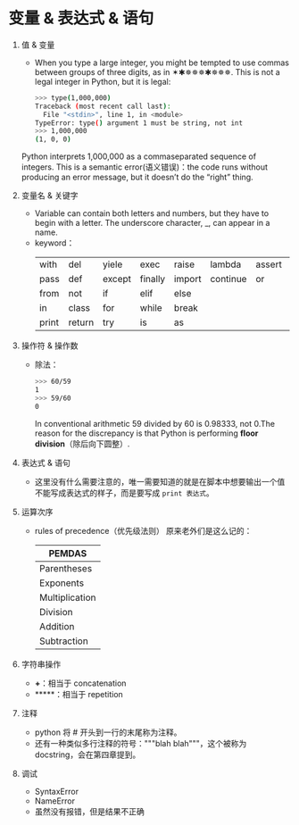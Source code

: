 # 变量 & 表达式 & 语句

1. 值 & 变量

   * When you type a large integer, you might be tempted to use commas between groups of three digits, as in ✶✱✵✵✵✱✵✵✵. This is not a legal integer in Python, but it is legal:
     ~~~ bash
     >>> type(1,000,000)
     Traceback (most recent call last):
       File "<stdin>", line 1, in <module>
     TypeError: type() argument 1 must be string, not int
     >>> 1,000,000
     (1, 0, 0)
     ~~~
   
   Python interprets 1,000,000 as a commaseparated sequence of integers. This is a semantic error(语义错误)：the code runs without producing an error message, but it doesn’t do the “right” thing.

2. 变量名 & 关键字
   
   * Variable can contain both letters and numbers, but they have to begin with a letter. The underscore character, _, can appear in a name.
   * keyword：
     <table>
        <tr>
           <td>with</td>
           <td>del</td>
           <td>yiele</td>
           <td>exec</td>
           <td>raise</td>
           <td>lambda</td>
           <td>assert</td>
           <td>global</td>
        </tr>
        <tr>
           <td>pass</td>
           <td>def</td>
           <td>except</td>
           <td>finally</td>
           <td>import</td>
           <td>continue</td>
           <td>or</td>
           <td>and</td>
        </tr>
        <tr>
           <td>from</td>
           <td>not</td>
           <td>if</td>
           <td>elif</td>
           <td>else</td>
        </tr>
        <tr>
           <td>in</td>
           <td>class</td>
           <td>for</td>
           <td>while</td>
           <td>break</td>
        </tr>
        <tr>
           <td>print</td>
           <td>return</td>
           <td>try</td>
           <td>is</td>
           <td>as</td>
        </tr>
     </table>
    
3. 操作符 & 操作数
   
   * 除法：
     ~~~ bash
     >>> 60/59
     1
     >>> 59/60
     0
     ~~~
   
     In conventional arithmetic 59 divided by 60 is 0.98333, not 0.The reason for the discrepancy is that Python is performing **floor division**（除后向下圆整）.

4. 表达式 & 语句
   
   * 这里没有什么需要注意的，唯一需要知道的就是在脚本中想要输出一个值不能写成表达式的样子，而是要写成 `print 表达式`。

5. 运算次序
   
   * rules of precedence（优先级法则）
     原来老外们是这么记的：

     | **PEMDAS** |
     | ---------- |
     | Parentheses |
     | Exponents |
     | Multiplication |
     | Division |
     | Addition |
     | Subtraction |

6. 字符串操作
   
   * **+**：相当于 concatenation
   * *****：相当于 repetition

7. 注释
   
   * python 将 # 开头到一行的末尾称为注释。
   * 还有一种类似多行注释的符号："""blah blah"""，这个被称为 docstring，会在第四章提到。

8. 调试
   
   * SyntaxError
   * NameError
   * 虽然没有报错，但是结果不正确
